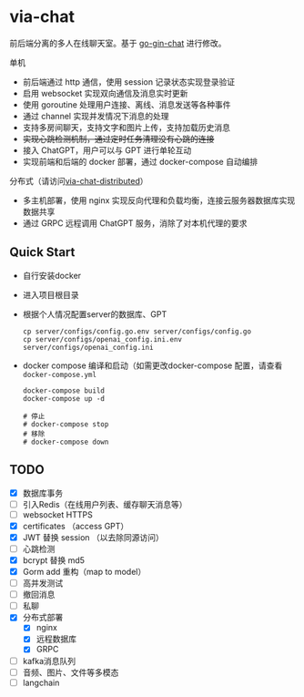 # via-chat

前后端分离的多人在线聊天室。基于 [go-gin-chat](https://github.com/hezhizheng/go-gin-chat) 进行修改。



单机

- 前后端通过 http 通信，使用 session 记录状态实现登录验证
- 启用 websocket 实现双向通信及消息实时更新
- 使用 goroutine 处理用户连接、离线、消息发送等各种事件
- 通过 channel 实现并发情况下消息的处理
- 支持多房间聊天，支持文字和图片上传，支持加载历史消息
- ~~实现心跳检测机制，通过定时任务清理没有心跳的连接~~
- 接入 ChatGPT，用户可以与 GPT 进行单轮互动
- 实现前端和后端的 docker 部署，通过 docker-compose 自动编排



分布式（请访问[via-chat-distributed](https://github.com/Lenvia/via-chat-distributed)）

- 多主机部署，使用 nginx 实现反向代理和负载均衡，连接云服务器数据库实现数据共享
- 通过 GRPC 远程调用 ChatGPT 服务，消除了对本机代理的要求



## Quick Start

- 自行安装docker

- 进入项目根目录

- 根据个人情况配置server的数据库、GPT

  ```
  cp server/configs/config.go.env server/configs/config.go
  cp server/configs/openai_config.ini.env server/configs/openai_config.ini
  ```

- docker compose 编译和启动（如需更改docker-compose 配置，请查看 `docker-compose.yml`

  ```
  docker-compose build
  docker-compose up -d
  
  # 停止
  # docker-compose stop
  # 移除
  # docker-compose down
  ```



## TODO
- [x] 数据库事务
- [ ] 引入Redis（在线用户列表、缓存聊天消息等）
- [ ] websocket HTTPS
- [x] certificates （access GPT）
- [x] JWT 替换 session （以去除同源访问）
- [ ] 心跳检测
- [x] bcrypt 替换 md5
- [x] Gorm add 重构（map to model）
- [ ] 高并发测试
- [ ] 撤回消息
- [ ] 私聊
- [x] 分布式部署
  - [x] nginx
  - [x] 远程数据库
  - [x] GRPC
- [ ] kafka消息队列
- [ ] 音频、图片、文件等多模态
- [ ] langchain
